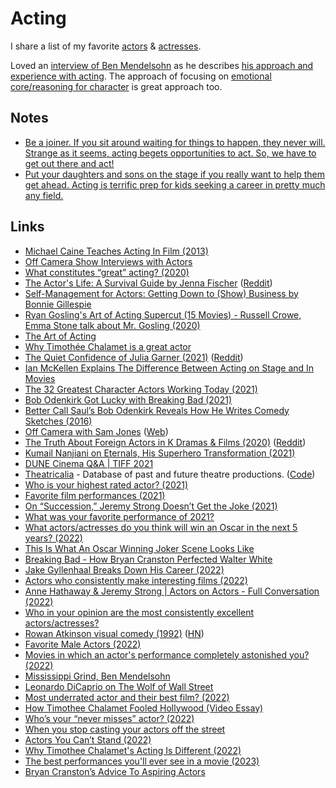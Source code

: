 # Acting

I share a list of my favorite [actors](https://www.imdb.com/list/ls099077697/) & [actresses](https://www.imdb.com/list/ls098138063/).

Loved an [interview of Ben Mendelsohn](https://www.youtube.com/watch?v=65HymY-KJes) as he describes [his approach and experience with acting](https://youtu.be/65HymY-KJes?t=1377). The approach of focusing on [emotional core/reasoning for character](https://youtu.be/Chn-IfSPEo8?t=139) is great approach too.

## Notes

- [Be a joiner. If you sit around waiting for things to happen, they never will. Strange as it seems, acting begets opportunities to act. So, we have to get out there and act!](https://www.reddit.com/r/acting/comments/jot9qu/read_jenna_fischers_book_on_acting/)
- [Put your daughters and sons on the stage if you really want to help them get ahead. Acting is terrific prep for kids seeking a career in pretty much any field.](https://twitter.com/stewartbrand/status/1419460275141451776)

## Links

- [Michael Caine Teaches Acting In Film (2013)](https://www.youtube.com/watch?v=bZPLVDwEr7Y)
- [Off Camera Show Interviews with Actors](https://www.youtube.com/playlist?list=PL3AUS4PSeKCSMOiaA2b4vy1f_uR50wwMI)
- [What constitutes “great” acting? (2020)](https://www.reddit.com/r/TrueFilm/comments/hhaghf/what_constitutes_great_acting/)
- [The Actor's Life: A Survival Guide by Jenna Fischer](https://www.goodreads.com/book/show/32072974-the-actor-s-life) ([Reddit](https://www.reddit.com/r/acting/comments/jot9qu/read_jenna_fischers_book_on_acting/))
- [Self-Management for Actors: Getting Down to (Show) Business by Bonnie Gillespie](https://www.goodreads.com/book/show/404986.Self_Management_for_Actors)
- [Ryan Gosling's Art of Acting Supercut (15 Movies) - Russell Crowe, Emma Stone talk about Mr. Gosling (2020)](https://www.youtube.com/watch?v=4XCzALqmI08)
- [The Art of Acting](https://www.youtube.com/watch?v=cBavoLbuDBw)
- [Why Timothée Chalamet is a great actor](https://www.youtube.com/watch?v=s1Vte4n6SqI)
- [The Quiet Confidence of Julia Garner (2021)](https://www.rollingstone.com/tv/tv-features/julia-garner-ozark-assistant-inventing-anna-interview-1129080/) ([Reddit](https://www.reddit.com/r/television/comments/lnhnkw/the_quiet_confidence_of_julia_garner/))
- [Ian McKellen Explains The Difference Between Acting on Stage and In Movies](https://www.youtube.com/watch?v=QzOlVLDMLAQ)
- [The 32 Greatest Character Actors Working Today (2021)](https://www.vulture.com/article/best-character-actors.html)
- [Bob Odenkirk Got Lucky with Breaking Bad (2021)](https://www.youtube.com/watch?v=cjMlTC8Ikxw)
- [Better Call Saul’s Bob Odenkirk Reveals How He Writes Comedy Sketches (2016)](https://www.youtube.com/watch?v=AdBBBABtnEs)
- [Off Camera with Sam Jones](https://www.youtube.com/c/theoffcamerashow/videos) ([Web](https://offcamera.com/))
- [The Truth About Foreign Actors in K Dramas & Films (2020)](https://www.youtube.com/watch?v=5MQyUKaMewI) ([Reddit](https://www.reddit.com/r/television/comments/px8091/squid_game_the_hellish_horrorshow_taking_the/hemxhd5/))
- [Kumail Nanjiani on Eternals, His Superhero Transformation (2021)](https://www.vulture.com/article/kumail-nanjiani-eternals-profile.html)
- [DUNE Cinema Q&A | TIFF 2021](https://www.youtube.com/watch?v=hbMBvesE3T4&list=WL&index=21)
- [Theatricalia](https://theatricalia.com/) - Database of past and future theatre productions. ([Code](https://github.com/dracos/Theatricalia))
- [Who is your highest rated actor? (2021)](https://www.reddit.com/r/Letterboxd/comments/qudjqb/who_is_your_highest_rated_actor/)
- [Favorite film performances (2021)](https://www.reddit.com/r/Letterboxd/comments/r79a66/favourite_film_performances_what_are_yours/)
- [On “Succession,” Jeremy Strong Doesn’t Get the Joke (2021)](https://www.newyorker.com/magazine/2021/12/13/on-succession-jeremy-strong-doesnt-get-the-joke)
- [What was your favorite performance of 2021?](https://twitter.com/FilmUpdates/status/1477067911499902976)
- [What actors/actresses do you think will win an Oscar in the next 5 years? (2022)](https://www.reddit.com/r/oscarrace/comments/si6gjb/what_actorsactresses_do_you_think_will_win_an/)
- [This Is What An Oscar Winning Joker Scene Looks Like](https://www.youtube.com/watch?v=kElsSj8hky4)
- [Breaking Bad - How Bryan Cranston Perfected Walter White](https://www.youtube.com/watch?v=IceGArsT9g0)
- [Jake Gyllenhaal Breaks Down His Career (2022)](https://www.youtube.com/watch?v=-ukSPR9JShQ)
- [Actors who consistently make interesting films (2022)](https://www.reddit.com/r/MovieSuggestions/comments/uuuklt/actors_who_consistently_make_interesting_films/)
- [Anne Hathaway & Jeremy Strong | Actors on Actors - Full Conversation (2022)](https://www.youtube.com/watch?v=NespJeQbnlY)
- [Who in your opinion are the most consistently excellent actors/actresses?](https://www.reddit.com/r/Letterboxd/comments/vfjc39/who_in_your_opinion_are_the_most_consistently/)
- [Rowan Atkinson visual comedy (1992)](https://www.youtube.com/watch?v=LeuiFa9pI7c) ([HN](https://news.ycombinator.com/item?id=32131396))
- [Favorite Male Actors (2022)](https://www.reddit.com/r/Letterboxd/comments/wbeyla/favorite_male_actors/)
- [Movies in which an actor's performance completely astonished you? (2022)](https://www.reddit.com/r/MovieSuggestions/comments/xl1159/movies_in_which_an_actors_performance_completely/)
- [Mississippi Grind, Ben Mendelsohn](https://www.youtube.com/watch?v=65HymY-KJes)
- [Leonardo DiCaprio on The Wolf of Wall Street](https://www.youtube.com/watch?v=hkWIIRvqgvA)
- [Most underrated actor and their best film? (2022)](https://www.reddit.com/r/MovieSuggestions/comments/ypj6qa/most_underrated_actor_and_their_best_film/)
- [How Timothee Chalamet Fooled Hollywood (Video Essay)](https://www.youtube.com/watch?v=jk1pM5JbBiw)
- [Who’s your “never misses” actor? (2022)](https://www.reddit.com/r/Letterboxd/comments/yy55vc/whos_your_never_misses_actor/)
- [When you stop casting your actors off the street](https://www.youtube.com/watch?v=9qHHplli2q4)
- [Actors You Can’t Stand (2022)](https://www.reddit.com/r/MovieSuggestions/comments/zp5jf2/actors_you_cant_stand/)
- [Why Timothee Chalamet's Acting Is Different (2022)](https://www.youtube.com/watch?v=3qShrcH2mik)
- [The best performances you'll ever see in a movie (2023)](https://www.reddit.com/r/MovieSuggestions/comments/105bz27/the_best_performances_youll_ever_see_in_a_movie/)
- [Bryan Cranston’s Advice To Aspiring Actors](https://www.youtube.com/watch?v=iC5Ef7smWKs)

